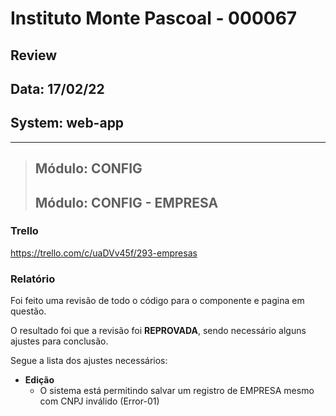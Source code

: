 # Instituto Monte Pascoal - 000067

## **Review**
## Data: 17/02/22 
## System: web-app

***

> ## Módulo: CONFIG 
> ## Módulo: CONFIG - EMPRESA

### Trello
https://trello.com/c/uaDVv45f/293-empresas  

### Relatório  
Foi feito uma revisão de todo o código para o componente e pagina em questão.  

<!-- O resultado foi que o componente foi **APROVADO** e o mesmo será movido para "Revisão Aprovada* e entrará em produção no proximo deploy.   -->

O resultado foi que a revisão foi **REPROVADA**, sendo necessário alguns ajustes para conclusão.

Segue a lista dos ajustes necessários:

- **Edição**
  - O sistema está permitindo salvar um registro de EMPRESA mesmo com CNPJ inválido (Error-01)